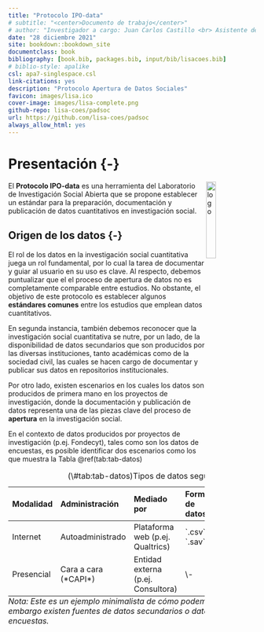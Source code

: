 ```yaml
--- 
title: "Protocolo IPO-data"
# subtitle: "<center>Documento de trabajo</center>"
# author: "Investigador a cargo: Juan Carlos Castillo <br> Asistente de investigación: Valentina Andrade <br> Pasante: Vanessa Leyton"
date: "28 diciembre 2021"
site: bookdown::bookdown_site
documentclass: book
bibliography: [book.bib, packages.bib, input/bib/lisacoes.bib]
# biblio-style: apalike
csl: apa7-singlespace.csl
link-citations: yes
description: "Protocolo Apertura de Datos Sociales"
favicon: images/lisa.ico
cover-image: images/lisa-complete.png
github-repo: lisa-coes/padsoc
url: https://github.com/lisa-coes/padsoc
always_allow_html: yes
---
```


# Presentación  {-}

<img src="https://upload.wikimedia.org/wikipedia/commons/thumb/9/99/Hexagon.svg/2368px-Hexagon.svg.png " align="right" alt="logo" style="float: right;width: 20%;max-height: 100%" />     




El **Protocolo IPO-data** es una herramienta del Laboratorio de Investigación Social Abierta que se propone establecer un estándar para la preparación, documentación y publicación de datos cuantitativos en investigación social.


## Origen de los datos {-}

El rol de los datos en la investigación social cuantitativa juega un rol fundamental, por lo cual la tarea de documentar y guiar al usuario en su uso es clave. Al respecto, debemos puntualizar que el el proceso de apertura de datos no es completamente comparable entre estudios. No obstante, el objetivo de este protocolo es establecer algunos **estándares comunes** entre los estudios que emplean datos cuantitativos.

En segunda instancia, también debemos reconocer que la investigación social cuantitativa se nutre, por un lado, de la disponibilidad de datos secundarios que son producidos por las diversas instituciones, tanto académicas como de la sociedad civil, las cuales se hacen cargo de documentar y publicar sus datos en repositorios institucionales. 

Por otro lado, existen escenarios en los cuales los datos son producidos de primera mano en los proyectos de investigación, donde la documentación y publicación de datos representa una de las piezas clave del proceso de **apertura** en la investigación social. 


En el contexto de datos producidos por proyectos de investigación (p.ej. Fondecyt), tales como son los datos de encuestas, es posible identificar dos escenarios como los que muestra la Tabla \@ref(tab:tab-datos)  

<table class="table" style="width: auto !important; margin-left: auto; margin-right: auto;border-bottom: 0;">
<caption>(\#tab:tab-datos)Tipos de datos según su origen</caption>
 <thead>
  <tr>
   <th style="text-align:left;"> Modalidad </th>
   <th style="text-align:left;"> Administración </th>
   <th style="text-align:left;"> Mediado por </th>
   <th style="text-align:left;"> Formato de datos </th>
   <th style="text-align:left;"> Etiquetado variables </th>
   <th style="text-align:left;"> Libro de códigos </th>
  </tr>
 </thead>
<tbody>
  <tr>
   <td style="text-align:left;"> Internet </td>
   <td style="text-align:left;"> Autoadministrado </td>
   <td style="text-align:left;"> Plataforma web (p.ej. Qualtrics) </td>
   <td style="text-align:left;"> `.csv`, `.sav` </td>
   <td style="text-align:left;"> Sí </td>
   <td style="text-align:left;"> No </td>
  </tr>
  <tr>
   <td style="text-align:left;"> Presencial </td>
   <td style="text-align:left;"> Cara a cara (*CAPI*) </td>
   <td style="text-align:left;"> Entidad externa (p.ej. Consultora) </td>
   <td style="text-align:left;"> \- </td>
   <td style="text-align:left;"> \- </td>
   <td style="text-align:left;"> \- </td>
  </tr>
</tbody>
<tfoot>
<tr><td style="padding: 0; " colspan="100%"><span style="font-style: italic;">Nota: Este es un ejemplo minimalista de cómo podemos obtener datos, sin embargo existen fuentes de datos secundarios o datos primarios que no son de encuestas.</span></td></tr>
<tr><td style="padding: 0; " colspan="100%">
<sup></sup> </td></tr>
</tfoot>
</table>






  
